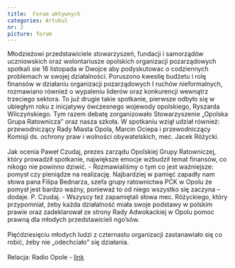 ```yaml
---
title:  Forum aktywnych
categories: Artukul
nr: 2
picture: forum
---
```

Młodzieżowi przedstawiciele stowarzyszeń, fundacji i samorządów uczniowskich oraz wolontariusze opolskich organizacji pozarządowych  spotkali sie 16 listopada w Dwojce aby podyskutowac  o codziennych problemach w swojej działalności. Poruszono kwestię budżetu i rolę finansów w działaniu organizacji pozarządowych I ruchów nieformalnych, rozmawiano również o wypaleniu liderów oraz konkurencji wewnątrz trzeciego sektora.
To już drugie takie spotkanie, pierwsze odbyło się w ubiegłym roku z inicjatywy ówczesnego wojewody opolskiego,  Ryszarda Wilczyńskiego. Tym razem debatę zorganizowało Stowarzyszenie „Opolska Grupa Ratownicza” oraz nasza szkoła.  W spotkaniu  wziął udział również: przewodniczący Rady Miasta Opola, Marcin Ociepa i przewodniczący Komisji ds. ochrony praw i wolności obywatelskich, mec. Jacek Różycki.<br><br>
Jak ocenia Paweł Czudaj, prezes zarządu Opolskiej Grupy Ratowniczej, który prowadził spotkanie, największe emocje wzbudził temat finansów, co nikogo nie powinno dziwić.  - Rozmawialiśmy o tym co jest ważniejsze:  pomysł czy pieniądze na realizację. Najbardziej w pamięć zapadły nam słowa pana Filipa Bednarza, szefa grupy ratownictwa PCK w Opolu że  pomysł jest bardzo ważny, ponieważ to od niego wszystko się zaczyna – dodaje. P. Czudaj. - Wszyscy też zapamiętali słowa mec. Różyckiego, który przypomniał, żeby każda działalność miała swoje podstawy w polskim prawie oraz zadeklarował ze strony Rady Adwokackiej w Opolu pomoc prawną dla młodych przedstawicieli ngo’sów.<br><br>
Pięćdziesięciu młodych ludzi z czternastu organizacji  zastanawiało się co robić, żeby nie „odechciało” się działania.
<br><br>
Relacja: Radio Opole - <a href="http://radio.opole.pl/100,177692,organizacje-mlodziezowe-debatuja-w-iilo-w-opolu">link</a><br>
